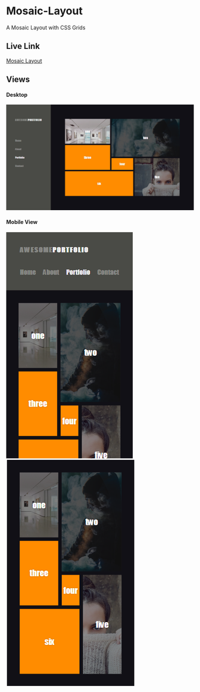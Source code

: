 # Mosaic-Layout
A Mosaic Layout with CSS Grids

## Live Link
[Mosaic Layout](https://staringelf.github.io/mosaic-layout/)

## Views

#### Desktop 
  ![Desktop View](/images/desktop.PNG?raw=true)

#### Mobile View
  ![Mobile_Uno](/images/mobile.PNG?raw=true)  ![Mobile_Dos](/images/mobile_dos.PNG?raw=true)

